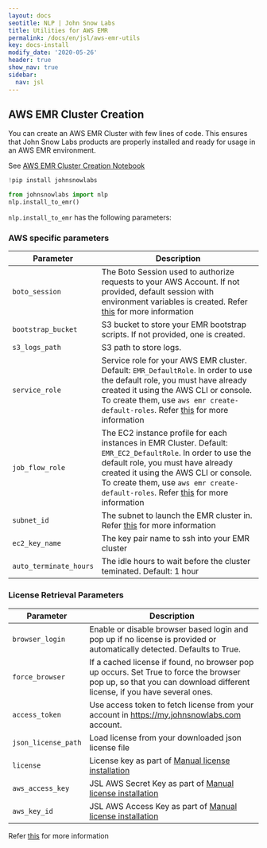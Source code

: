 ```yaml
---
layout: docs
seotitle: NLP | John Snow Labs
title: Utilities for AWS EMR
permalink: /docs/en/jsl/aws-emr-utils
key: docs-install
modify_date: '2020-05-26'
header: true
show_nav: true
sidebar:
  nav: jsl
---
```


<div class="main-docs" markdown="1"><div class="h3-box" markdown="1">

## AWS EMR Cluster Creation

You can create an AWS EMR Cluster with few lines of code. This ensures that John Snow Labs products are properly installed and ready for usage in an AWS EMR environment.

See [AWS EMR Cluster Creation Notebook](https://github.com/JohnSnowLabs/johnsnowlabs/tree/main/notebooks/create_emr_cluster.ipynb)

```python
!pip install johnsnowlabs

from johnsnowlabs import nlp
nlp.install_to_emr()
```

`nlp.install_to_emr` has the following parameters:

</div><div class="h3-box" markdown="1">

### AWS specific parameters

| Parameter              | Description                                                                                                                                                                                                                                                                                                                                                                |
| ---------------------- | -------------------------------------------------------------------------------------------------------------------------------------------------------------------------------------------------------------------------------------------------------------------------------------------------------------------------------------------------------------------------- |
| `boto_session`         | The Boto Session used to authorize requests to your AWS Account. If not provided, default session with environment variables is created. Refer [this](https://boto3.amazonaws.com/v1/documentation/api/latest/reference/core/session.html) for more information                                                                                                            |
| `bootstrap_bucket`     | S3 bucket to store your EMR bootstrap scripts. If not provided, one is created.                                                                                                                                                                                                                                                                                            |
| `s3_logs_path`         | S3 path to store logs.                                                                                                                                                                                                                                                                                                                                                     |
| `service_role`         | Service role for your AWS EMR cluster. Default: `EMR_DefaultRole`. In order to use the default role, you must have already created it using the AWS CLI or console. <br />To create them, use `aws emr create-default-roles`. Refer [this](https://docs.aws.amazon.com/cli/latest/reference/emr/create-default-roles.html) for more information                            |
| `job_flow_role`        | The EC2 instance profile for each instances in EMR Cluster. Default: `EMR_EC2_DefaultRole`. In order to use the default role, you must have already created it using the AWS CLI or console. <br />To create them, use `aws emr create-default-roles`. Refer [this](https://docs.aws.amazon.com/emr/latest/ManagementGuide/emr-iam-role-for-ec2.html) for more information |
| `subnet_id`            | The subnet to launch the EMR cluster in. Refer [this](https://docs.aws.amazon.com/emr/latest/ManagementGuide/emr-plan-vpc-subnet.html) for more information                                                                                                                                                                                                                |
| `ec2_key_name`         | The key pair name to ssh into your EMR cluster                                                                                                                                                                                                                                                                                                                             |
| `auto_terminate_hours` | The idle hours to wait before the cluster teminated. Default: 1 hour                                                                                                                                                                                                                                                                                                       |
</div><div class="h3-box" markdown="1">

### License Retrieval Parameters

| Parameter           | Description                                                                                                                                                         |
| ------------------- | ------------------------------------------------------------------------------------------------------------------------------------------------------------------- |
| `browser_login`     | Enable or disable browser based login and pop up if no license is provided or automatically detected. Defaults to True.                                             |
| `force_browser`     | If a cached license if found, no browser pop up occurs. Set True to force the browser pop up, so that you can download different license, if you have several ones. |
| `access_token`      | Use access token to fetch license from your account in https://my.johnsnowlabs.com account.                                                                         |
| `json_license_path` | Load license from your downloaded json license file                                                                                                                 |
| `license`           | License key as part of [Manual license installation](https://nlp.johnsnowlabs.com/docs/en/jsl/install_advanced#via-manually-defining-secrets)                       |
| `aws_access_key`    | JSL AWS Secret Key as part of [Manual license installation](https://nlp.johnsnowlabs.com/docs/en/jsl/install_advanced#via-manually-defining-secrets)                |
| `aws_key_id`        | JSL AWS Access Key as part of [Manual license installation](https://nlp.johnsnowlabs.com/docs/en/jsl/install_advanced#via-manually-defining-secrets)                |

Refer [this](https://nlp.johnsnowlabs.com/docs/en/jsl/install_advanced) for more information

</div></div>